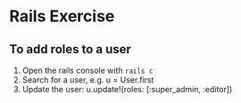 # Rails Exercise

## To add roles to a user

1.  Open the rails console with `rails c`
2.  Search for a user, e.g. u = User.first
3.  Update the user: u.update!(roles: [:super_admin, :editor])
